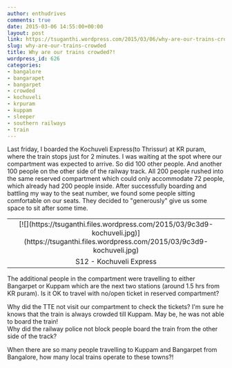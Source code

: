 ```yaml
---
author: enthudrives
comments: true
date: 2015-03-06 14:55:00+00:00
layout: post
link: https://tsuganthi.wordpress.com/2015/03/06/why-are-our-trains-crowded/
slug: why-are-our-trains-crowded
title: Why are our trains crowded?!
wordpress_id: 626
categories:
- bangalore
- bangarapet
- bangarpet
- crowded
- kochuveli
- krpuram
- kuppam
- sleeper
- southern railways
- train
---
```


Last friday, I boarded the Kochuveli Express(to Thrissur) at KR puram, where the train stops just for 2 minutes. I was waiting at the spot where our compartment was expected to arrive. So did 100 other people. And another 100 people on the other side of the railway track. All 200 people rushed into the same reserved compartment which could only accommodate 72 people, which already had 200 people inside. After successfully boarding and battling my way to the seat number, we found some people sitting comfortable on our seats. They decided to "generously" give us some space to sit after some time.  
<table cellpadding="0" align="center" style="margin-left:auto;margin-right:auto;text-align:center;" cellspacing="0" class="tr-caption-container" ><tbody ><tr >
<td style="text-align:center;" >[![](https://tsuganthi.files.wordpress.com/2015/03/9c3d9-kochuveli.jpg)](https://tsuganthi.files.wordpress.com/2015/03/9c3d9-kochuveli.jpg)
</td></tr><tr >
<td style="text-align:center;" class="tr-caption" >S12 - Kochuveli Express
</td></tr></tbody></table>The additional people in the compartment were travelling to either Bangarpet or Kuppam which are the next two stations (around 1.5 hrs from KR puram). Is it OK to travel with no/open ticket in reserved compartment?  
  
Why did the TTE not visit our compartment to check the tickets? I'm sure he knows that the train is always crowded till Kuppam. May be, he was not able to board the train!  
Why did the railway police not block people board the train from the other side of the track?  
  
When there are so many people travelling to Kuppam and Bangarpet from Bangalore, how many local trains operate to these towns?!
